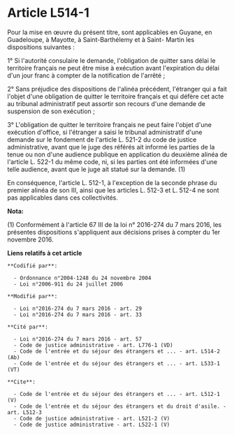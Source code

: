 # Article L514-1

Pour la mise en œuvre du présent titre, sont applicables en Guyane, en Guadeloupe, à Mayotte, à Saint-Barthélemy et à Saint-
Martin les dispositions suivantes : 

1° Si l'autorité consulaire le demande, l'obligation de quitter sans délai le territoire français ne peut être mise à
exécution avant l'expiration du délai d'un jour franc à compter de la notification de l'arrêté ; 

2° Sans préjudice des dispositions de l'alinéa précédent, l'étranger qui a fait l'objet d'une obligation de quitter le
territoire français et qui défère cet acte au tribunal administratif peut assortir son recours d'une demande de suspension de
son exécution ; 

3° L'obligation de quitter le territoire français ne peut faire l'objet d'une exécution d'office, si l'étranger a saisi le
tribunal administratif d'une demande sur le fondement de l'article L. 521-2 du code de justice administrative, avant que le
juge des référés ait informé les parties de la tenue ou non d'une audience publique en application du deuxième alinéa de
l'article L. 522-1 du même code, ni, si les parties ont été informées d'une telle audience, avant que le juge ait statué sur
la demande. (1) 

En conséquence, l'article L. 512-1, à l'exception de la seconde phrase du premier alinéa de son III, ainsi que les articles
L. 512-3 et L. 512-4 ne sont pas applicables dans ces collectivités.

**Nota:**

(1) Conformément à l'article 67 III de la loi n° 2016-274 du 7 mars 2016, les présentes dispositions s'appliquent aux
décisions prises à compter du 1er novembre 2016.

**Liens relatifs à cet article**

	**Codifié par**:

	  - Ordonnance n°2004-1248 du 24 novembre 2004
	  - Loi n°2006-911 du 24 juillet 2006

	**Modifié par**:

	  - Loi n°2016-274 du 7 mars 2016 - art. 29
	  - Loi n°2016-274 du 7 mars 2016 - art. 33

	**Cité par**:

	  - Loi n°2016-274 du 7 mars 2016 - art. 57
	  - Code de justice administrative - art. L776-1 (VD)
	  - Code de l'entrée et du séjour des étrangers et ... - art. L514-2 (Ab)
	  - Code de l'entrée et du séjour des étrangers et ... - art. L533-1 (VT)

	**Cite**:

	  - Code de l'entrée et du séjour des étrangers et ... - art. L512-1 (V)
	  - Code de l'entrée et du séjour des étrangers et du droit d'asile. - art. L512-3
	  - Code de justice administrative - art. L521-2 (V)
	  - Code de justice administrative - art. L522-1 (V)

